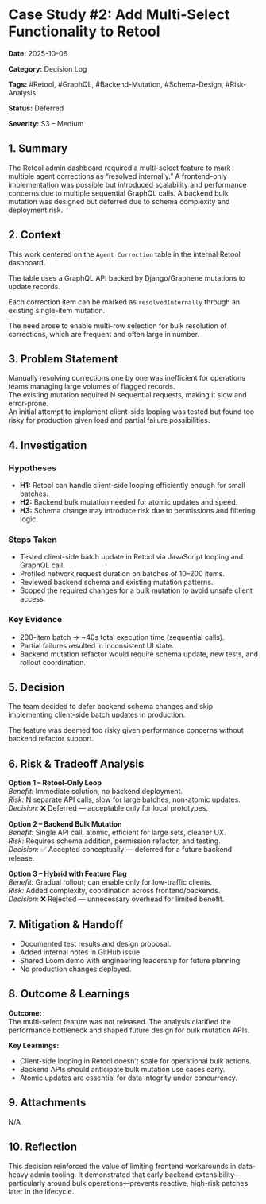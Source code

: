 # Case Study #2: Add Multi-Select Functionality to Retool

**Date:** 2025-10-06

**Category:** Decision Log

**Tags:** #Retool, #GraphQL, #Backend-Mutation, #Schema-Design, #Risk-Analysis  

**Status:** Deferred  

**Severity:** S3 – Medium

## 1. Summary
The Retool admin dashboard required a multi-select feature to mark multiple agent corrections as “resolved internally.” A frontend-only implementation was possible but introduced scalability and performance concerns due to multiple sequential GraphQL calls. A backend bulk mutation was designed but deferred due to schema complexity and deployment risk.

## 2. Context
This work centered on the `Agent Correction` table in the internal Retool dashboard.  

The table uses a GraphQL API backed by Django/Graphene mutations to update records.

Each correction item can be marked as `resolvedInternally` through an existing single-item mutation.

The need arose to enable multi-row selection for bulk resolution of corrections, which are frequent and often large in number.

## 3. Problem Statement
Manually resolving corrections one by one was inefficient for operations teams managing large volumes of flagged records.  
The existing mutation required N sequential requests, making it slow and error-prone.  
An initial attempt to implement client-side looping was tested but found too risky for production given load and partial failure possibilities.

## 4. Investigation

### Hypotheses
- **H1:** Retool can handle client-side looping efficiently enough for small batches.  
- **H2:** Backend bulk mutation needed for atomic updates and speed.  
- **H3:** Schema change may introduce risk due to permissions and filtering logic.

### Steps Taken
- Tested client-side batch update in Retool via JavaScript looping and GraphQL call.  
- Profiled network request duration on batches of 10–200 items.  
- Reviewed backend schema and existing mutation patterns.  
- Scoped the required changes for a bulk mutation to avoid unsafe client access.

### Key Evidence
- 200-item batch → ~40s total execution time (sequential calls).  
- Partial failures resulted in inconsistent UI state.  
- Backend mutation refactor would require schema update, new tests, and rollout coordination.

## 5. Decision
The team decided to defer backend schema changes and skip implementing client-side batch updates in production.

The feature was deemed too risky given performance concerns without backend refactor support.

## 6. Risk & Tradeoff Analysis

**Option 1 – Retool-Only Loop**  
*Benefit:* Immediate solution, no backend deployment.  
*Risk:* N separate API calls, slow for large batches, non-atomic updates.  
*Decision:* ❌ Deferred — acceptable only for local prototypes.

**Option 2 – Backend Bulk Mutation**  
*Benefit:* Single API call, atomic, efficient for large sets, cleaner UX.  
*Risk:* Requires schema addition, permission refactor, and testing.  
*Decision:* ✅ Accepted conceptually — deferred for a future backend release.

**Option 3 – Hybrid with Feature Flag**  
*Benefit:* Gradual rollout; can enable only for low-traffic clients.  
*Risk:* Added complexity, coordination across frontend/backends.  
*Decision:* ❌ Rejected — unnecessary overhead for limited benefit.

## 7. Mitigation & Handoff
- Documented test results and design proposal.  
- Added internal notes in GitHub issue.  
- Shared Loom demo with engineering leadership for future planning.  
- No production changes deployed.

## 8. Outcome & Learnings

**Outcome:**  
The multi-select feature was not released. The analysis clarified the performance bottleneck and shaped future design for bulk mutation APIs.

**Key Learnings:**  
- Client-side looping in Retool doesn’t scale for operational bulk actions.  
- Backend APIs should anticipate bulk mutation use cases early.  
- Atomic updates are essential for data integrity under concurrency.

## 9. Attachments
N/A

## 10. Reflection
This decision reinforced the value of limiting frontend workarounds in data-heavy admin tooling. It demonstrated that early backend extensibility—particularly around bulk operations—prevents reactive, high-risk patches later in the lifecycle.
